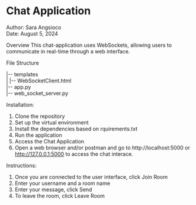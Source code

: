 # Chat Application
Author: Sara Angsioco  
Date: August 5, 2024

Overview
This chat-application uses WebSockets, allowing users to communicate in real-time through a web interface.


File Structure

|-- templates  
|   |-- WebSocketClient.html  
|-- app.py  
|-- web_socket_server.py  


Installation: 
1. Clone the repository  
2. Set up the virtual environment  
3. Install the dependencies based on rquirements.txt  
4. Run the application  
5. Access the Chat Application
6. Open a web browser and/or postman and go to http://localhost:5000 or http://127.0.0.1:5000 to access the chat interace.

Instructions:
1. Once you are connected to the user interface, click Join Room  
2. Enter your username and a room name  
3. Enter your message, click Send  
4. To leave the room, click Leave Room  

